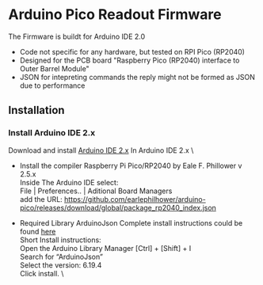 # Arduino Pico Readout Firmware

The Firmware is buildt for Arduino IDE 2.0 
   -  Code not specific for any hardware, but tested on RPI Pico (RP2040)
   -  Designed for the PCB board "Raspberry Pico (RP2040) interface to Outer Barrel Module"
   -  JSON for intepreting commands the reply might not be formed as JSON due to performance
        
## Installation
### Install Arduino IDE 2.x
Download and install  [Arduino IDE 2.x](https://github.com/arduino/arduino-ide)
In Arduino IDE 2.x \ 
-  Install the compiler Raspberry Pi Pico/RP2040 by Eale F. Phillower v 2.5.x \
      Inside The Arduino IDE select: \
         File | Preferences.. | Aditional Board Managers \
        add the URL: https://github.com/earlephilhower/arduino-pico/releases/download/global/package_rp2040_index.json
 
 
- Required Library ArduinoJson
     Complete install instructions could be found [here](https://arduinojson.org/v6/doc/installation/) \
     Short Install instructions: \
       Open the Arduino Library Manager  [Ctrl] + [Shift] + I \
       Search for “ArduinoJson” \
       Select the version: 6.19.4   \
       Click install. \
 

